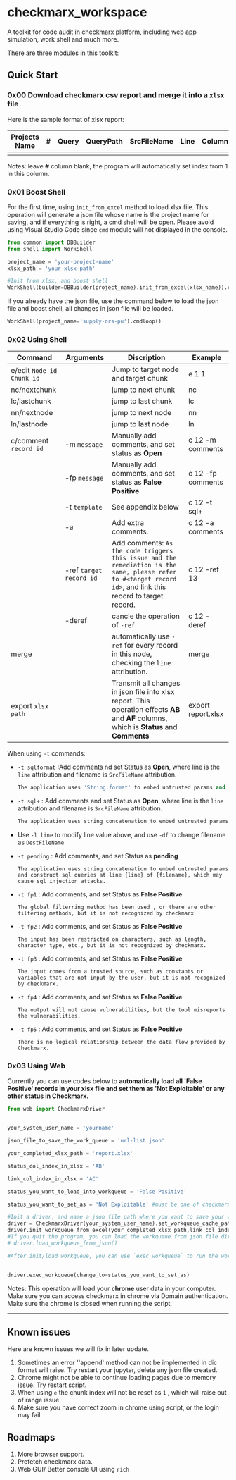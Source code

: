 # checkmarx_workspace
A toolkit for code audit in checkmarx platform, including web app simulation, work shell and much more.

There are three modules in this toolkit:

## Quick Start

### 0x00 Download checkmarx csv report and merge it into  a `xlsx` file 

Here is the sample format of xlsx report:

| Projects  Name | #    | Query | QueryPath | SrcFileName | Line | Column | NodeId | Name | DestFileName | DestLine | DestColumn | DestNodeId | DestName | Result State | Result Severity | Status | Link | Result Status | Detection Date | Comment | Manul  Verification | Fix Evidence |
| -------------- | ---- | ----- | --------- | ----------- | ---- | ------ | ------ | ---- | ------------ | -------- | ---------- | ---------- | -------- | ------------ | --------------- | ------ | ---- | ------------- | -------------- | ------- | ------------------- | ------------ |
|                |      |       |           |             |      |        |        |      |              |          |            |            |          |              |                 |        |      |               |                |         |                     |              |

Notes: leave **#** column blank, the program will automatically set index from 1 in this column.

### 0x01 Boost Shell

For the first time, using `init_from_excel` method to load xlsx file. This operation will generate a json file whose name is the project name for saving, and if everything is right, a cmd shell will be open. Please avoid using Visual Studio Code since `cmd` module will not displayed in the console.

```python
from common import DBBuilder
from shell import WorkShell

project_name = 'your-project-name'
xlsx_path = 'your-xlsx-path'

#Init from xlsx, and boost shell
WorkShell(builder=DBBuilder(project_name).init_from_excel(xlsx_name)).cmdloop()
```

If you already have the json file, use the command below to load the json file and boost shell, all changes in json file will be loaded.

```python
WorkShell(project_name='supply-ors-pu').cmdloop()
```

### 0x02 Using Shell

| Command                      | Arguments               | Discription                                                  | Example            |
| ---------------------------- | ----------------------- | ------------------------------------------------------------ | ------------------ |
| e/edit  `Node id` `Chunk id` |                         | Jump to target node and target chunk                         | e 1 1              |
| nc/nextchunk                 |                         | jump to next chunk                                           | nc                 |
| lc/lastchunk                 |                         | jump to last chunk                                           | lc                 |
| nn/nextnode                  |                         | jump to next node                                            | nn                 |
| ln/lastnode                  |                         | jump to last node                                            | ln                 |
| c/comment `record id`        | -m `message`            | Manually add comments, and set status as **Open**            | c 12 -m comments   |
|                              | -fp `message`           | Manually add comments, and set status as **False Positive**  | c 12 -fp comments  |
|                              | -t `template`           | See appendix below                                           | c 12 -t sql+       |
|                              | -a                      | Add extra comments.                                          | c 12 -a comments   |
|                              | -ref `target record id` | Add comments: `As the code triggers this issue and the remediation is the same, please refer to #<target record id>`, and link this reocrd to target record. | c 12 -ref 13       |
|                              | -deref                  | cancle the operation of `-ref`                               | c 12 -deref        |
| merge                        |                         | automatically use `-ref` for every record in this node, checking the `line` attribution. | merge              |
| export `xlsx path`           |                         | Transmit all changes in json file into xlsx report. This operation effects **AB** and **AF** columns, which is **Status** and **Comments** | export report.xlsx |

When using `-t` commands:

- `-t sqlformat` :Add comments nd set Status as **Open**, where line is the `line` attribution and filename is `SrcFileName` attribution.

  ```python
  The application uses 'String.format' to embed untrusted params and construct sql queries at line {line} of {filename}, which may cause sql injection attacks.
  ```

- `-t sql+` : Add comments and set Status as **Open**, where line is the `line` attribution and filename is `SrcFileName` attribution.

  ```python
  The application uses string concatenation to embed untrusted params and construct sql queries at line {line} of {filename}, which may cause sql injection attacks.
  ```

- Use `-l line` to modify line value above, and use `-df` to change filename as `DestFileName`

- `-t pending` : Add comments, and set Status as **pending**

  ```
  The application uses string concatenation to embed untrusted params and construct sql queries at line {line} of {filename}, which may cause sql injection attacks.
  ```

- `-t fp1` : Add comments, and set Status as **False Positive**

  ```
  The global filterring method has been used , or there are other filtering methods, but it is not recognized by checkmarx
  ```

  

- `-t fp2` : Add comments, and set Status as **False Positive**

  ```
  The input has been restricted on characters, such as length, character type, etc., but it is not recognized by checkmarx.
  ```

  

- `-t fp3` : Add comments, and set Status as **False Positive**

  ```
  The input comes from a trusted source, such as constants or variables that are not input by the user, but it is not recognized by checkmarx.
  ```

  

- `-t fp4` : Add comments, and set Status as **False Positive**

  ```
  The output will not cause vulnerabilities, but the tool misreports the vulnerabilities.
  ```

  

- `-t fp5` : Add comments, and set Status as **False Positive**

  ```
  There is no logical relationship between the data flow provided by Checkmarx.
  ```

### 0x03 Using Web

  Currently you can use codes below to **automatically load all 'False Positive' records in your xlsx file and set them as 'Not Exploitable' or any other status in Checkmarx.** 

```python
from web import CheckmarxDriver


your_system_user_name = 'yourname'

json_file_to_save_the_work_queue = 'url-list.json'

your_completed_xlsx_path = 'report.xlsx'

status_col_index_in_xlsx = 'AB'

link_col_index_in_xlsx = 'AC'

status_you_want_to_load_into_workqueue = 'False Positive'

status_you_want_to_set_as = 'Not Exploitable' #must be one of checkmarx status

#Init a driver, and name a json file path where you want to save your work queue.
driver = CheckmarxDriver(your_system_user_name).set_workqueue_cache_path(json_file_to_save_the_work_queue)
driver.init_workqueue_from_excel(your_completed_xlsx_path,link_col_index_in_xlsx,status_col_index_in_xlsx,status_you_want_to_load_into_workqueue)
#If you quit the program, you can load the workqueue from json file directly using the method below: 
# driver.load_workqueue_from_json()

#After init/load workqueue, you can use `exec_workqueue` to run the work queue. 


driver.exec_workqueue(change_to=status_you_want_to_set_as)
```



Notes: This operation will load your **chrome** user data in your computer. Make sure you can access checkmarx in chrome via Domain authentication. Make sure the chrome is closed when running the script.

---

## Known issues 

Here are known  issues we will fix in later update.

1. Sometimes an error ''append' method can not be implemented in dic format will raise. Try restart your jupyter, delete any json file created.
2. Chrome might not be able to continue loading pages due to memory issue. Try restart script.
3. When using `e` the chunk index will not be reset as `1` ,  which will raise out of range issue. 
4. Make sure you have correct zoom in chrome using script, or the login may fail.

## Roadmaps

1. More browser support.
2. Prefetch checkmarx data.
3. Web GUI/ Better console UI using `rich` 
